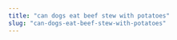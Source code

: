 ```yaml
---
title: "can dogs eat beef stew with potatoes"
slug: "can-dogs-eat-beef-stew-with-potatoes"
---
```


